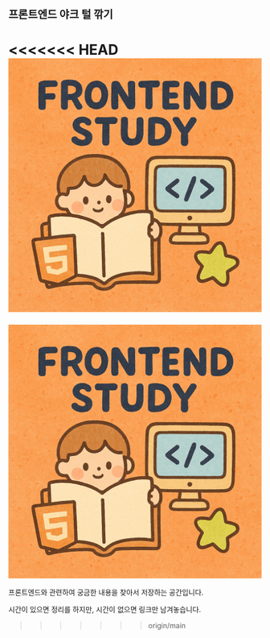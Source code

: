 ## 프론트엔드 야크 털 깎기

<<<<<<< HEAD
![alt text](cover-image.png)
=======
![alt text](커버_이미지.png)

프론트엔드와 관련하여 궁금한 내용을 찾아서 저장하는 공간입니다.

시간이 있으면 정리를 하지만, 시간이 없으면 링크만 남겨놓습니다.
>>>>>>> origin/main

